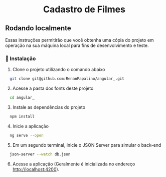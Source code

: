 
<h1 align="center">
  <br>
  Cadastro de Filmes
</h1>

## Rodando localmente

Essas instruções permitirão que você obtenha uma cópia do projeto em operação na sua máquina local para fins de desenvolvimento e teste.


### 🔧 Instalação

1. Clone o projeto utilizando o comando abaixo

```bash
  git clone git@github.com:RenanPapalino/angular_.git
```
2. Acesse a pasta dos fonts deste projeto

```bash
  cd angular_
```

3. Instale as dependências do projeto

```bash
  npm install
```

4. Inicie a aplicação

```bash
  ng serve --open
```

5. Em um segundo terminal, inicie o JSON Server para simular o back-end

```bash
  json-server --watch db.json
```

6. Acesse a aplicação (Geralmente é inicializada no endereço <http://localhost:4200>).
